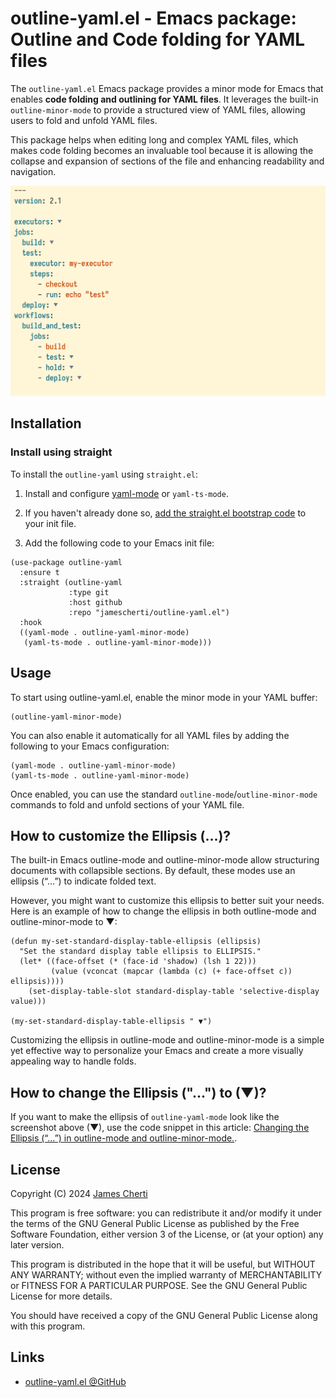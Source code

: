 # outline-yaml.el - Emacs package: Outline and Code folding for YAML files

The `outline-yaml.el` Emacs package provides a minor mode for Emacs that enables **code folding and outlining for YAML files**. It leverages the built-in `outline-minor-mode` to provide a structured view of YAML files, allowing users to fold and unfold YAML files.

This package helps when editing long and complex YAML files, which makes code folding becomes an invaluable tool because it is allowing the collapse and expansion of sections of the file and enhancing readability and navigation.

![](https://raw.githubusercontent.com/jamescherti/outline-yaml.el/main/.screenshot.png)

## Installation

### Install using straight

To install the `outline-yaml` using `straight.el`:

1. Install and configure [yaml-mode](https://github.com/yoshiki/yaml-mode) or `yaml-ts-mode`.

2. If you haven't already done so, [add the straight.el bootstrap code](https://github.com/radian-software/straight.el?tab=readme-ov-file#getting-started) to your init file.

2. Add the following code to your Emacs init file:
```
(use-package outline-yaml
  :ensure t
  :straight (outline-yaml
             :type git
             :host github
             :repo "jamescherti/outline-yaml.el")
  :hook
  ((yaml-mode . outline-yaml-minor-mode)
   (yaml-ts-mode . outline-yaml-minor-mode)))
```

## Usage

To start using outline-yaml.el, enable the minor mode in your YAML buffer:

```
(outline-yaml-minor-mode)
```

You can also enable it automatically for all YAML files by adding the following to your Emacs configuration:

```
(yaml-mode . outline-yaml-minor-mode)
(yaml-ts-mode . outline-yaml-minor-mode)
```

Once enabled, you can use the standard `outline-mode`/`outline-minor-mode` commands to fold and unfold sections of your YAML file.

## How to customize the Ellipsis (...)?

The built-in Emacs outline-mode and outline-minor-mode allow structuring documents with collapsible sections. By default, these modes use an ellipsis (“…”) to indicate folded text.

However, you might want to customize this ellipsis to better suit your needs. Here is an example of how to change the ellipsis in both outline-mode and outline-minor-mode to ▼:
```
(defun my-set-standard-display-table-ellipsis (ellipsis)
  "Set the standard display table ellipsis to ELLIPSIS."
  (let* ((face-offset (* (face-id 'shadow) (lsh 1 22)))
         (value (vconcat (mapcar (lambda (c) (+ face-offset c)) ellipsis))))
    (set-display-table-slot standard-display-table 'selective-display value)))

(my-set-standard-display-table-ellipsis " ▼")
```

Customizing the ellipsis in outline-mode and outline-minor-mode is a simple yet effective way to personalize your Emacs and create a more visually appealing way to handle folds.

## How to change the Ellipsis ("...") to (▼)?

If you want to make the ellipsis of `outline-yaml-mode` look like the screenshot above (▼), use the code snippet in this article: [Changing the Ellipsis (“…”) in outline-mode and outline-minor-mode.](https://www.jamescherti.com/emacs-customize-ellipsis-outline-minor-mode/).

## License

Copyright (C) 2024 [James Cherti](https://www.jamescherti.com)

This program is free software: you can redistribute it and/or modify it under the terms of the GNU General Public License as published by the Free Software Foundation, either version 3 of the License, or (at your option) any later version.

This program is distributed in the hope that it will be useful, but WITHOUT ANY WARRANTY; without even the implied warranty of MERCHANTABILITY or FITNESS FOR A PARTICULAR PURPOSE. See the GNU General Public License for more details.

You should have received a copy of the GNU General Public License along with this program.

## Links

- [outline-yaml.el @GitHub](https://github.com/jamescherti/outline-yaml.el)
